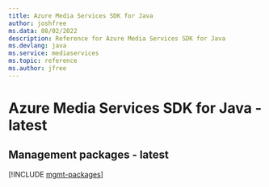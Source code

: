 ```yaml
---
title: Azure Media Services SDK for Java
author: joshfree
ms.data: 08/02/2022
description: Reference for Azure Media Services SDK for Java
ms.devlang: java
ms.service: mediaservices
ms.topic: reference
ms.author: jfree
---
```

# Azure Media Services SDK for Java - latest

## Management packages - latest
[!INCLUDE [mgmt-packages](media-services-mgmt-index.md)]